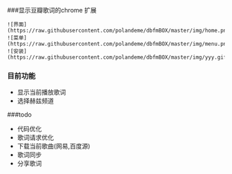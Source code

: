 ###显示豆瓣歌词的chrome 扩展  
	
	![界面](https://raw.githubusercontent.com/polandeme/dbfmBOX/master/img/home.png)  
	![菜单](https://raw.githubusercontent.com/polandeme/dbfmBOX/master/img/menu.png)
	![安装](https://raw.githubusercontent.com/polandeme/dbfmBOX/master/img/yyy.gif)
### 目前功能 
- 显示当前播放歌词
- 选择赫兹频道

###todo
- 代码优化  
- 歌词请求优化
- 下载当前歌曲(网易,百度源)
- 歌词同步  
- 分享歌词  

